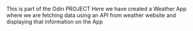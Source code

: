 This is part of the Odin PROJECT
Here we have created a Weather App where we are fetching data using an API from weather website and displaying that information on the App
